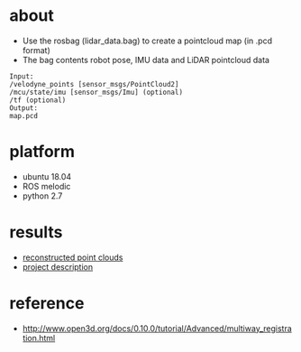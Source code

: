 # about 

- Use the rosbag (lidar_data.bag) to create a pointcloud map (in .pcd format)
- The bag contents robot pose, IMU data and LiDAR pointcloud data
```
Input:
/velodyne_points [sensor_msgs/PointCloud2]
/mcu/state/imu [sensor_msgs/Imu] (optional)
/tf (optional)
Output:
map.pcd
```

# platform 

- ubuntu 18.04
- ROS melodic 
- python 2.7 

# results 

- [reconstructed point clouds](https://github.com/shanmo/LiDAR-mapping-ros/issues/1)
- [project description](https://github.com/shanmo/LiDAR-mapping-ros/tree/main/open3d-scripts/doc)

# reference 

- http://www.open3d.org/docs/0.10.0/tutorial/Advanced/multiway_registration.html
